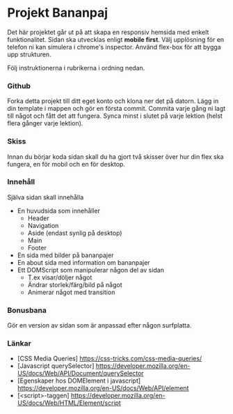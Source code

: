 # Projekt Bananpaj #

Det här projektet går ut på att skapa en responsiv hemsida med enkelt funktionalitet.
Sidan ska utvecklas enligt **mobile first**. Välj upplösning för en telefon ni kan simulera i chrome's inspector.
Använd flex-box för att bygga upp strukturen.

Följ instruktionerna i rubrikerna i ordning nedan.


### Github ###

Forka detta projekt till ditt eget konto och klona ner det på datorn.
Lägg in din template i mappen och gör en första commit.
Commita varje gång ni lagt till något och fått det att fungera.
Synca minst i slutet på varje lektion (helst flera gånger varje lektion).

### Skiss ###

Innan du börjar koda sidan skall du ha gjort två skisser över hur din flex ska fungera, 
en för mobil och en för desktop.


### Innehåll ###

Själva sidan skall innehålla

* En huvudsida som innehåller
    * Header
    * Navigation
    * Aside (endast synlig på desktop)
    * Main
    * Footer
* En sida med bilder på bananpajer
* En about sida med information om bananpajer
* Ett DOMScript som manipulerar någon del av sidan
    * T.ex visar/döljer något
    * Ändrar storlek/färg/bild på något
    * Animerar något med transition

### Bonusbana ###

Gör en version av sidan som är anpassad efter någon surfplatta.

### Länkar ###

* [CSS Media Queries] https://css-tricks.com/css-media-queries/
* [Javascript querySelector] https://developer.mozilla.org/en-US/docs/Web/API/Document/querySelector
* [Egenskaper hos DOMElement i javascript] https://developer.mozilla.org/en-US/docs/Web/API/element
* [\<script\>-taggen] https://developer.mozilla.org/en-US/docs/Web/HTML/Element/script
